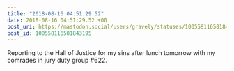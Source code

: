 ```yaml
---
title: "2018-08-16 04:51:29.52"
date: 2018-08-16 04:51:29.52 +00
post_uri: https://mastodon.social/users/gravely/statuses/100558116581843195
post_id: 100558116581843195
---
```

Reporting to the Hall of Justice for my sins after lunch tomorrow with my comrades in jury duty group #622.


